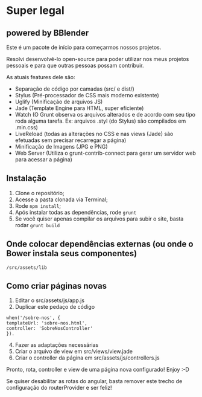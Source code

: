 # Super legal
## powered by BBlender

Este é um pacote de início para começarmos nossos projetos.

Resolvi desenvolvê-lo open-source para poder utilizar nos meus projetos pessoais e para que outras pessoas possam contribuir.

As atuais features dele são:
* Separação de código por camadas (src/ e dist/)
* Stylus (Pré-processador de CSS mais moderno existente)
* Uglify (Minificação de arquivos JS)
* Jade (Template Engine para HTML, super eficiente)
* Watch (O Grunt observa os arquivos alterados e de acordo com seu tipo roda alguma tarefa. Ex: arquivos .styl (do Stylus) são compilados em .min.css)
* LiveReload (todas as alterações no CSS e nas views (Jade) são efetuadas sem precisar recarregar a página)
* Minificação de Imagens (JPG e PNG)
* Web Server (Utiliza o grunt-contrib-connect para gerar um servidor web para acessar a página)

## Instalação
1) Clone o repositório;
2) Acesse a pasta clonada via Terminal;
3) Rode `npm install`;
4) Após instalar todas as dependências, rode `grunt`
5) Se você quiser apenas compilar os arquivos para subir o site, basta rodar `grunt build`

## Onde colocar dependências externas (ou onde o Bower instala seus componentes)
`/src/assets/lib`

## Como criar páginas novas
1) Editar o src/assets/js/app.js
2) Duplicar este pedaço de código
```
when('/sobre-nos', {
templateUrl: 'sobre-nos.html',
controller: 'SobreNosController'
}).
```
4) Fazer as adaptações necessárias
5) Criar o arquivo de view em src/views/view.jade
6) Criar o controller da página em src/assets/js/controllers.js

Pronto, rota, controller e view de uma página nova configurado! Enjoy :-D

Se quiser desabilitar as rotas do angular, basta remover este trecho de configuração do routerProvider e ser feliz!